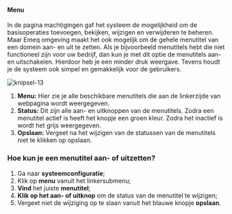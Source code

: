 #### Menu

In de pagina machtigingen gaf het systeem de mogelijkheid om de basisoperaties toevoegen, bekijken, wijzigen en verwijderen te beheren. Maar Emeq omgeving maakt het ook mogelijk om de gehele menutitel van een domein aan- en uit te zetten. Als je bijvoorbeeld menutitels hebt die niet functioneel zijn voor uw bedrijf, dan kun je met dit optie de menutitels aan- en uitschakelen. Hierdoor heb je een minder druk weergave. Tevens houdt je de systeem ook simpel en gemakkelijk voor de gebruikers.

![knipsel-13](https://user-images.githubusercontent.com/95087870/147981187-370d2d1f-635a-4674-9f53-094720a9d9fd.PNG)

1. **Menu:** Hier zie je alle beschikbare menutitels die aan de linkerzijde van webpagina wordt weergegeven.
2. **Status:** Dit zijn alle aan- en uitknoppen van de menutitels. Zodra een menutitel actief is heeft het knopje een groen kleur. Zodra het inactief is wordt het grijs weergegeven.
3. **Opslaan:** Vergeet na het wijzigen van de statussen van de menutitels niet te klikken op opslaan.

### Hoe kun je een menutitel aan- of uitzetten?
1. Ga naar **systeemconfiguratie**;
2. Klik op **menu** vanuit het linkersubmenu;
3. **Vind** het juiste **menutitel**;
4. **Klik op het aan- of uitknop** om de status van de menutitel te wijzigen; 
5. Vergeet niet de wijziging op te slaan vanuit het blauwe knopje **opslaan**.
